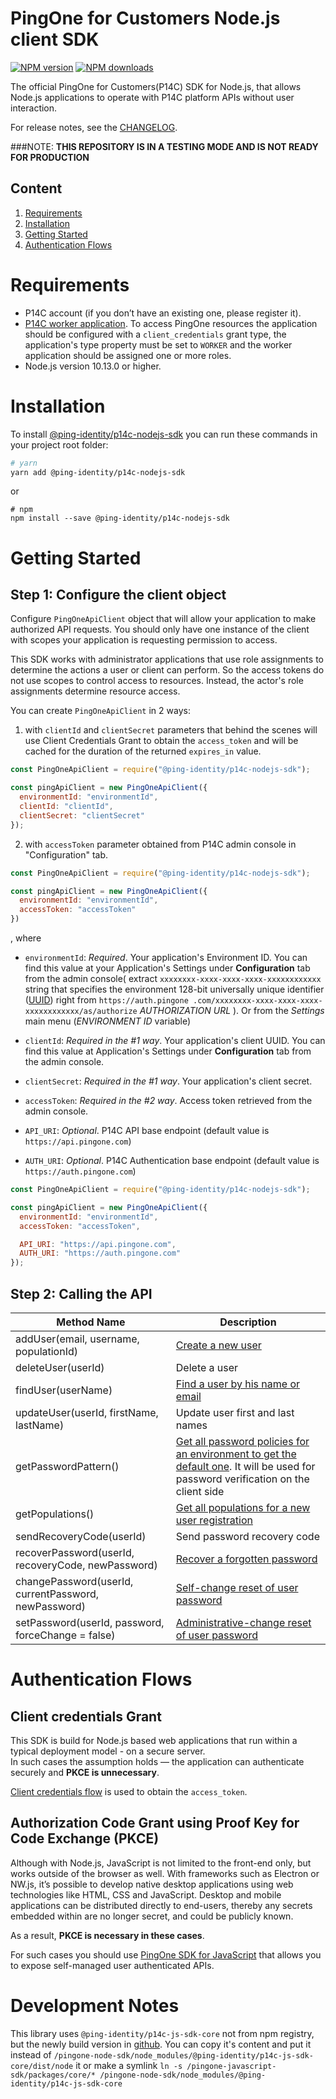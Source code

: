 # PingOne for Customers Node.js client SDK

[![NPM version](https://img.shields.io/npm/v/@ping-identity/p14c-node-sdk.svg)](https://www.npmjs.com/package/@ping-identity/p14c-node-sdk)
[![NPM downloads](https://img.shields.io/npm/dm/@ping-identity/p14c-node-sdk.svg)](https://www.npmjs.com/package/@ping-identity/p14c-node-sdk)

The official PingOne for Customers(P14C) SDK for Node.js, that allows Node.js applications to operate with P14C platform APIs without user interaction. 

For release notes, see the [CHANGELOG](CHANGELOG.md).

###NOTE: 
**THIS REPOSITORY IS IN A TESTING MODE AND IS NOT READY FOR PRODUCTION**

## Content
 1. [Requirements](#requirements)
 1. [Installation](#installation)
 1. [Getting Started](#getting-started)
 1. [Authentication Flows](#authentication-flows)
 
# Requirements

- P14C account (if you don’t have an existing one, please register it).
- [P14C worker application](https://apidocs.pingidentity.com/pingone/platform/v1/api/#getting-started).
To access PingOne resources the application should be configured with a `client_credentials` grant type, the application's type property must be set to `WORKER` and the worker application should be assigned one or more roles. 
- Node.js version 10.13.0 or higher.

# Installation


To install [@ping-identity/p14c-nodejs-sdk](https://www.npmjs.com/package/@ping-identity/p14c-nodejs-sdk) you can run these commands in your project root folder:

```bash
# yarn
yarn add @ping-identity/p14c-nodejs-sdk
```
or
```
# npm
npm install --save @ping-identity/p14c-nodejs-sdk
```

# Getting Started

## Step 1: Configure the client object

Configure `PingOneApiClient` object that will allow your application to make authorized API requests.
You should only have one instance of the client with scopes your application is requesting permission to access.

This SDK works with administrator applications that use role assignments to determine the actions a user or client can perform.
So the access tokens do not use scopes to control access to resources. Instead, the actor's role assignments determine resource access.

You can create `PingOneApiClient` in 2 ways:
1. with `clientId` and `clientSecret` parameters that behind the scenes will use Client Credentials Grant to obtain the `access_token` and will be cached for the duration of the returned `expires_in` value.
```javascript
const PingOneApiClient = require("@ping-identity/p14c-nodejs-sdk");

const pingApiClient = new PingOneApiClient({
  environmentId: "environmentId",
  clientId: "clientId",
  clientSecret: "clientSecret"
});
```
2. with `accessToken` parameter obtained from P14C admin console in "Configuration" tab. 
```javascript
const PingOneApiClient = require("@ping-identity/p14c-nodejs-sdk");

const pingApiClient = new PingOneApiClient({
  environmentId: "environmentId",  
  accessToken: "accessToken"
})
```

, where
- `environmentId`: _Required_. Your application's Environment ID. You can find this value at your Application's Settings under
  **Configuration** tab from the admin console( extract `xxxxxxxx-xxxx-xxxx-xxxx-xxxxxxxxxxxx` string that specifies the environment 128-bit universally unique identifier ([UUID](https://tools.ietf.org/html/rfc4122)) right from `https://auth.pingone .com/xxxxxxxx-xxxx-xxxx-xxxx-xxxxxxxxxxxx/as/authorize`
  _AUTHORIZATION URL_ ). Or from the _Settings_ main menu (_ENVIRONMENT ID_ variable)

- `clientId`: _Required in the #1 way_. Your application's client UUID. You can find this value at Application's Settings under **Configuration** tab from the admin console.

- `clientSecret`: _Required in the #1 way_. Your application's client secret.

- `accessToken`: _Required in the #2 way_. Access token retrieved from the admin console.

- `API_URI`:  _Optional_. P14C API base endpoint (default value is `https://api.pingone.com`)

- `AUTH_URI`:  _Optional_. P14C Authentication base endpoint (default value is `https://auth.pingone.com`)


```javascript
const PingOneApiClient = require("@ping-identity/p14c-nodejs-sdk");

const pingApiClient = new PingOneApiClient({
  environmentId: "environmentId",
  accessToken: "accessToken",

  API_URI: "https://api.pingone.com",
  AUTH_URI: "https://auth.pingone.com"
});
```


## Step 2: Calling the API

| Method Name                                          | Description                                                                                                                                                                                                                                 |
| ---------------------------------------------------- | ------------------------------------------------------------------------------------------------------------------------------------------------------------------------------------------------------------------------------------------- |
| addUser(email, username, populationId)               | [Create a new user](https://apidocs.pingidentity.com/pingone/platform/v1/api/#post-create-user)                                                                                                                                           |
| deleteUser(userId)                                   | Delete a user                                                                                                                                                                                                                               |
| findUser(userName)                                   | [Find a user by his name or email](https://apidocs.pingidentity.com/pingone/customer/v1/api/man/p1_Users/#Users)                                                                                                                            |
| updateUser(userId, firstName, lastName)              | Update user first and last names                                                                                                                                                                                                            |
| getPasswordPattern()                                 | [Get all password policies for an environment to get the default one](https://apidocs.pingidentity.com/pingone/customer/v1/api/man/p1_Passwords/#Get-one-password-policy). It will be used for password verification on the client side |
| getPopulations()                                     | [Get all populations for a new user registration](https://apidocs.pingidentity.com/pingone/customer/v1/api/man/p1_Populations/#Get-populations)                                                                                             |
| sendRecoveryCode(userId)                             | Send password recovery code                                                                                                                                                                                                                 |
| recoverPassword(userId, recoveryCode, newPassword)   | [Recover a forgotten password](https://apidocs.pingidentity.com/pingone/customer/v1/api/man/p1_Users/p1_Password/#Recover-password)                                                                                                         |
| changePassword(userId, currentPassword, newPassword) | [Self-change reset of user password](https://apidocs.pingidentity.com/pingone/customer/v1/api/man/p1_Users/p1_Password/#Update-a-users-password)                                                                                            |
| setPassword(userId, password, forceChange = false)   | [Administrative-change reset of user password](https://apidocs.pingidentity.com/pingone/customer/v1/api/man/p1_Users/p1_Password/#Update-a-users-password)                                                                                  |


# Authentication Flows

## Client credentials Grant

This SDK is build for Node.js based web applications that run within a typical deployment model - on a secure server.  
In such cases the assumption holds — the application can authenticate securely and **PKCE is unnecessary**.

[Client credentials flow](https://apidocs.pingidentity.com/pingone/platform/v1/api/#post-token-admin-app-client_credentials) is used to obtain the `access_token`.

## Authorization Code Grant using Proof Key for Code Exchange (PKCE)

Although with Node.js, JavaScript is not limited to the front-end only, but works outside of the browser as well.
With frameworks such as Electron or NW.js, it’s possible to develop native desktop applications using web technologies like HTML, CSS and JavaScript. 
Desktop and mobile applications can be distributed directly to end-users, thereby any secrets embedded within are no longer secret, and could be publicly known.

As a result, **PKCE is necessary in these cases**. 

For such cases you should use [PingOne SDK for JavaScript](https://github.com/pingidentity/pingone-javascript-sdk.git) that allows you to expose self-managed user authenticated APIs.

# Development Notes
This library uses `@ping-identity/p14c-js-sdk-core` not from npm registry, but the newly build version in [github](https://github.com/pingidentity/pingone-javascript-sdk/tree/master/packages/core/dist/node/%40ping-identity).
You can copy it's content and put it instead of `/pingone-node-sdk/node_modules/@ping-identity/p14c-js-sdk-core/dist/node` it or make a symlink `ln -s /pingone-javascript-sdk/packages/core/* /pingone-node-sdk/node_modules/@ping-identity/p14c-js-sdk-core`

